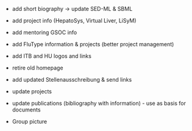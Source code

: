 * add short biography -> update SED-ML & SBML
* add project info (HepatoSys, Virtual Liver, LiSyM)
* add mentoring GSOC info
* add FluType information & projects (better project management)
* add ITB and HU logos and links
* retire old homepage
* add updated Stellenausschreibung & send links

* update projects

* update publications (bibliography with information) - use as basis for documents
* Group picture

 